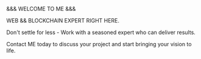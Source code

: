 &&&  WELCOME TO ME  &&&


WEB && BLOCKCHAIN EXPERT RIGHT HERE.

Don't settle for less - Work with a seasoned expert who can deliver results. 

Contact ME today to discuss your project and start bringing your vision to life.

<!---
degenPick/degenPick is a ✨ special ✨ repository because its `README.md` (this file) appears on your GitHub profile.
You can click the Preview link to take a look at your changes.
--->
